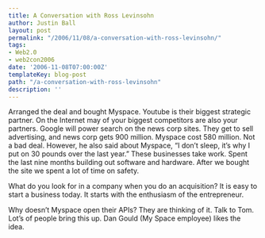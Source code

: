 ```yaml
---
title: A Conversation with Ross Levinsohn
author: Justin Ball
layout: post
permalink: "/2006/11/08/a-conversation-with-ross-levinsohn/"
tags:
- Web2.0
- web2con2006
date: '2006-11-08T07:00:00Z'
templateKey: blog-post
path: "/a-conversation-with-ross-levinsohn"
description: ''
---
```


Arranged the deal and bought Myspace. Youtube is their biggest strategic partner. On the Internet may of your biggest competitors are also your partners. Google will power search on the news corp sites. They get to sell advertising, and news corp gets 900 million. Myspace cost 580 million. Not a bad deal.
However, he also said about Myspace, “I don’t sleep, it’s why I put on 30 pounds over the last year.” These businesses take work. Spent the last nine months building out software and hardware.
After we bought the site we spent a lot of time on safety.

What do you look for in a company when you do an acquisition? It is easy to start a business today. It starts with the enthusiasm of the entrepreneur.

Why doesn’t Myspace open their APIs? They are thinking of it. Talk to Tom. Lot’s of people bring this up. Dan Gould (My Space employee) likes the idea.
